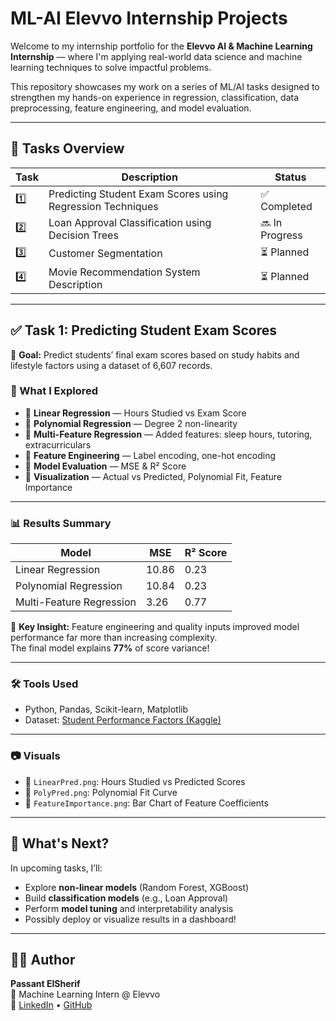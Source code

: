 # ML-AI Elevvo Internship Projects

Welcome to my internship portfolio for the **Elevvo AI & Machine Learning Internship** — where I'm applying real-world data science and machine learning techniques to solve impactful problems.

This repository showcases my work on a series of ML/AI tasks designed to strengthen my hands-on experience in regression, classification, data preprocessing, feature engineering, and model evaluation.

---

## 📌 Tasks Overview

| Task | Description | Status |
|------|-------------|--------|
| 1️⃣ | Predicting Student Exam Scores using Regression Techniques | ✅ Completed |
| 2️⃣ | Loan Approval Classification using Decision Trees | 🔜 In Progress |
| 3️⃣ | Customer Segmentation | ⏳ Planned |
| 4️⃣ | Movie Recommendation System Description | ⏳ Planned |

---

## ✅ Task 1: Predicting Student Exam Scores

🎯 **Goal:** Predict students’ final exam scores based on study habits and lifestyle factors using a dataset of 6,607 records.

### 📌 What I Explored
- 🔸 **Linear Regression** — Hours Studied vs Exam Score
- 🔸 **Polynomial Regression** — Degree 2 non-linearity
- 🔸 **Multi-Feature Regression** — Added features: sleep hours, tutoring, extracurriculars
- 🔸 **Feature Engineering** — Label encoding, one-hot encoding
- 🔸 **Model Evaluation** — MSE & R² Score
- 🔸 **Visualization** — Actual vs Predicted, Polynomial Fit, Feature Importance

---

### 📊 Results Summary

| Model                     | MSE    | R² Score |
|--------------------------|--------|----------|
| Linear Regression         | 10.86  | 0.23     |
| Polynomial Regression     | 10.84  | 0.23     |
| Multi-Feature Regression  | 3.26   | 0.77     |

🧠 **Key Insight:** Feature engineering and quality inputs improved model performance far more than increasing complexity.  
The final model explains **77%** of score variance!

---

### 🛠️ Tools Used

- Python, Pandas, Scikit-learn, Matplotlib
- Dataset: [Student Performance Factors (Kaggle)](https://www.kaggle.com/datasets)

---

### 📷 Visuals

- 📌 `LinearPred.png`: Hours Studied vs Predicted Scores
- 📌 `PolyPred.png`: Polynomial Fit Curve
- 📌 `FeatureImportance.png`: Bar Chart of Feature Coefficients

---

## 🧠 What's Next?

In upcoming tasks, I’ll:
- Explore **non-linear models** (Random Forest, XGBoost)
- Build **classification models** (e.g., Loan Approval)
- Perform **model tuning** and interpretability analysis
- Possibly deploy or visualize results in a dashboard!

---

## 🧑‍💻 Author

**Passant ElSherif**  
📍 Machine Learning Intern @ Elevvo  
🔗 [LinkedIn](https://www.linkedin.com/in/passantelsherif) • [GitHub](https://github.com/passantelsherif)


